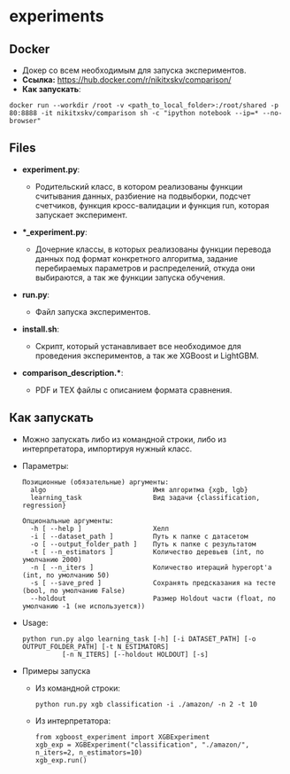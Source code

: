 # experiments

## Docker

* Докер со всем необходимым для запуска экспериментов.
* __Ссылка:__ https://hub.docker.com/r/nikitxskv/comparison/
* __Как запускать__:

```
docker run --workdir /root -v <path_to_local_folder>:/root/shared -p 80:8888 -it nikitxskv/comparison sh -c "ipython notebook --ip=* --no-browser"
```

## Files

* __experiment.py__:
    * Родительский класс, в котором реализованы функции считывания данных, разбиение на подвыборки, подсчет счетчиков, функция кросс-валидации и функция run, которая запускает эксперимент.

* __\*\_experiment.py__:
    * Дочерние классы, в которых реализованы функции перевода данных под формат конкретного алгоритма, задание перебираемых параметров и распределений, откуда они выбираются, а так же функции запуска обучения.

* __run.py__:
    * Файл запуска экспериментов.

* __install.sh__:
    * Скрипт, который устанавливает все необходимое для проведения экспериментов, а так же XGBoost и LightGBM.

* __comparison_description.\*__:
    * PDF и TEX файлы с описанием формата сравнения.

## Как запускать

* Можно запускать либо из командной строки, либо из интерпретатора, импортируя нужный класс.

* Параметры:
    ```
    Позиционные (обязательные) аргументы:
      algo                           Имя алгоритма {xgb, lgb}
      learning_task                  Вид задачи {classification, regression}

    Опциональные аргументы:
      -h [ --help ]                  Хелп
      -i [ --dataset_path ]          Путь к папке с датасетом
      -o [ --output_folder_path ]    Путь к папке с результатом
      -t [ --n_estimators ]          Количество деревьев (int, по умолчанию 2000)
      -n [ --n_iters ]               Количество итераций hyperopt'a (int, по умолчанию 50)
      -s [ --save_pred ]             Сохранять предсказания на тесте (bool, по умолчанию False)
      --holdout                      Размер Holdout части (float, по умолчанию -1 (не используется))
    ```

* Usage:
    ```
    python run.py algo learning_task [-h] [-i DATASET_PATH] [-o OUTPUT_FOLDER_PATH] [-t N_ESTIMATORS]
              [-n N_ITERS] [--holdout HOLDOUT] [-s]
    ```

* Примеры запуска
    * Из командной строки:
        ```
        python run.py xgb classification -i ./amazon/ -n 2 -t 10
        ```

    * Из интерпретатора:
        ```
        from xgboost_experiment import XGBExperiment
        xgb_exp = XGBExperiment("classification", "./amazon/", n_iters=2, n_estimators=10)
        xgb_exp.run()
        ```

